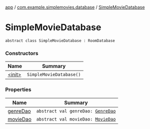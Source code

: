 [app](../../index.md) / [com.example.simplemovies.database](../index.md) / [SimpleMovieDatabase](./index.md)

# SimpleMovieDatabase

`abstract class SimpleMovieDatabase : RoomDatabase`

### Constructors

| Name | Summary |
|---|---|
| [&lt;init&gt;](-init-.md) | `SimpleMovieDatabase()` |

### Properties

| Name | Summary |
|---|---|
| [genreDao](genre-dao.md) | `abstract val genreDao: `[`GenreDao`](../-genre-dao/index.md) |
| [movieDao](movie-dao.md) | `abstract val movieDao: `[`MovieDao`](../-movie-dao/index.md) |
